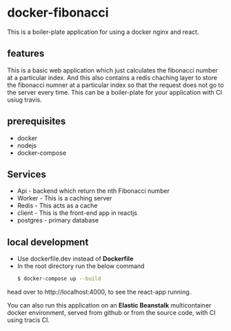 # docker-fibonacci
This is a boiler-plate application for using a docker nginx and react.

## features
This is a basic web application which just calculates the fibonacci number at a particular index.
And this also contains a redis chaching layer to store the fibonacci numner at a particular index so that the request does not go to the server every time.
This can be a boiler-plate for your application with CI usiug travis.

## prerequisites
  + docker
  + nodejs
  + docker-compose

## Services
+ Api - backend which return the nth Fibonacci number
+ Worker - This is a caching server
+ Redis - This acts as a cache
+ client - This is the front-end app in reactjs
+ postgres - primary database

## local development
+ Use dockerfile.dev instead of **Dockerfile**
+ In the root directory run the below command
  ```zsh
  $ docker-compose up --build
  
 head over to http://localhost:4000, to see the react-app running.
 
 You can also run this application on an **Elastic Beanstalk** multicontainer docker environment, served from github or from the source code,
 with CI using tracis CI.

